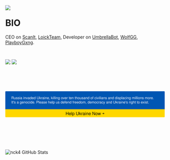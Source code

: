 <img align='left' src='https://static.wikia.nocookie.net/fridaynightfunking/images/4/41/Miku2Anim.gif/revision/latest/top-crop/width/360/height/450?cb=20210509130047' width='20%'>  

# BIO
CEO on [ScanIt](https://scanit.gg), [LoickTeam](https://loick.team), Developer on [UmbrellaBot](https://umbrellabot.xyz), [WolfGG](https://wolfgg.live), [PlayboyGxng](https://discord.gg/playboygxng).

<br>

[![](https://discord.c99.nl/widget/theme-4/399862906877116418.png)](https://n1ck.cc)
![](https://komarev.com/ghpvc/?username=nck4&color=blue)
<br>

<br>
<br>
<br>
<br>
<div align="center">
	<a href="https://vshymanskyy.github.io/StandWithUkraine">
		<img src="https://raw.githubusercontent.com/vshymanskyy/StandWithUkraine/main/banner2-direct.svg">
</a>
<br>
<br>
<br>
<br>

<br><br>
<a href="https://n1ck.cc"><img align="left" alt="nck4 GitHub Stats" src="https://github-readme-stats.vercel.app/api?username=nck4&count_private=true&show_icons=true&theme=dark" /></a>
